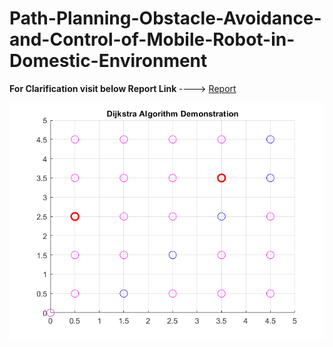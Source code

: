 # Path-Planning-Obstacle-Avoidance-and-Control-of-Mobile-Robot-in-Domestic-Environment
<B> For Clarification visit below Report Link </B>  ----> [Report](https://github.com/karansspk/Path-Planning-Obstacle-Avoidance-and-Control-of-Mobile-Robot-in-Domestic-Environment/blob/main/Mobile%20Robots%20Final%20Report.pdf) 

![Dijkstra Path](https://github.com/karansspk/Path-Planning-Obstacle-Avoidance-and-Control-of-Mobile-Robot-in-Domestic-Environment/blob/main/Dijkstra_Path.png)

